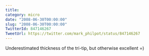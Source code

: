 ```yaml
---
title: 
category: micro
date: "2008-06-30T00:00:00"
slug: "2008-06-30T00:00:00"
TwitterId: 847146267
TweetUrl: https://twitter.com/mark_philpot/status/847146267
---
```


Underestimated thickness of the tri-tip, but otherwise excellent =)
